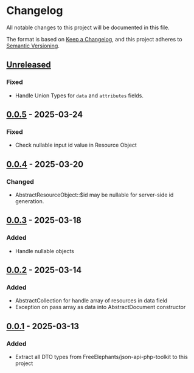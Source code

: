 # Changelog
All notable changes to this project will be documented in this file.

The format is based on [Keep a Changelog](https://keepachangelog.com/en/1.0.0/),
and this project adheres to [Semantic Versioning](https://semver.org/spec/v2.0.0.html).

## [Unreleased]

### Fixed
- Handle Union Types for `data` and `attributes` fields.  

## [0.0.5] - 2025-03-24

### Fixed
- Check nullable input id value in Resource Object

## [0.0.4] - 2025-03-20

### Changed
- AbstractResourceObject::$id may be nullable for server-side id generation.

## [0.0.3] - 2025-03-18

### Added
- Handle nullable objects

## [0.0.2] - 2025-03-14

### Added
- AbstractCollection for handle array of resources in data field
- Exception on pass array as data into AbstractDocument constructor

## [0.0.1] - 2025-03-13

### Added
- Extract all DTO types from FreeElephants/json-api-php-toolkit to this project

[Unreleased]: https://github.com/FreeElephants/json-api-dto/compare/0.0.5...HEAD
[0.0.5]: https://github.com/FreeElephants/json-api-dto/releases/tag/0.0.5
[0.0.4]: https://github.com/FreeElephants/json-api-dto/releases/tag/0.0.4
[0.0.3]: https://github.com/FreeElephants/json-api-dto/releases/tag/0.0.3
[0.0.2]: https://github.com/FreeElephants/json-api-dto/releases/tag/0.0.2
[0.0.1]: https://github.com/FreeElephants/json-api-dto/releases/tag/0.0.1
